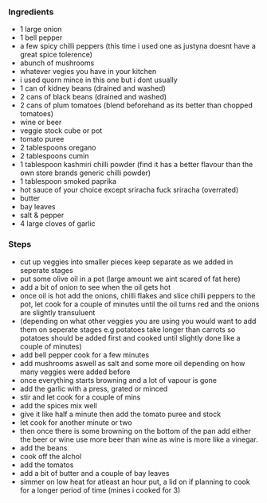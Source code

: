 ### Ingredients 
- 1 large onion
- 1 bell pepper 
- a few spicy chilli peppers (this time i used one as justyna doesnt have a great spice tolerence)
- abunch of mushrooms
- whatever vegies you have in your kitchen
- i used quorn mince in this one but i dont usually
- 1 can of kidney beans (drained and washed)
- 2 cans of black beans (drained and washed)
- 2 cans of plum tomatoes (blend beforehand as its better than chopped tomatoes)
- wine or beer
- veggie stock cube or pot
- tomato puree 
- 2 tablespoons oregano 
- 2 tablespoons cumin 
- 1 tablespoon kashmiri chilli powder (find it has a better flavour than the own store brands generic chilli powder)
- 1 tablespoon smoked paprika
- hot sauce of your choice except sriracha fuck sriracha (overrated) 
- butter
- bay leaves
- salt & pepper
- 4 large cloves of garlic

### Steps
- cut up veggies into smaller pieces keep separate as we added in seperate stages
- put some olive oil in a pot (large amount we aint scared of fat here)
- add a bit of onion to see when the oil gets hot
- once oil is hot add the onions, chilli flakes and slice chilli peppers to the pot, let cook for a couple of minutes until the oil turns red and the onions are slightly transuluent
- (depending on what other veggies you are using you would want to add them on seperate stages e.g potatoes take longer than carrots so potatoes should be added first and cooked until slightly done like a couple of minutes)
- add bell pepper cook for a few minutes
- add mushrooms aswell as salt and some more oil depending on how many veggies were added before
- once everything starts browning and a lot of vapour is gone
- add the garlic with a press, grated or minced
- stir and let cook for a couple of mins 
- add the spices mix well 
- give it like half a minute then add the tomato puree and stock
- let cook for another minute or two
- then once there is some browning on the bottom of the pan add either the beer or wine use more beer than wine as wine is more like a vinegar.
- add the beans
- cook off the alchol 
- add the tomatos 
- add a bit of butter and a couple of bay leaves
- simmer on low heat for atleast an hour put, a lid on if planning to cook for a longer period of time (mines i cooked for 3)
